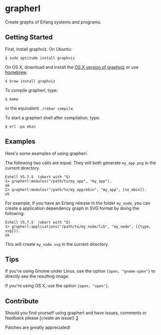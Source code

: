 grapherl
========
Create graphs of Erlang systems and programs.

Getting Started
---------------

First, install graphviz. On Ubuntu:

    $ sudo aptitude install graphviz

On OS X, download and install the [OS X version of graphviz][1] or use [homebrew][2]:

    $ brew install graphviz

To compile grapherl, type:

    $ make

or the equivalent `./rebar compile`.

To start a grapherl shell after compilation, type:

    $ erl -pa ebin

Examples
--------
Here's some examples of using grapherl.

The following two calls are equal. They will both generate
`my_app.png` in the current directory.

    Eshell V5.7.5  (abort with ^G)
    1> grapherl:modules("/path/to/my_app", "my_app").
    ok
    2> grapherl:modules("/path/to/my_app/ebin", "my_app", [no_ebin]).
    ok

For example, if you have an Erlang release in the folder `my_node`,
you can create a application dependency graph in SVG format by doing
the following:

    Eshell V5.7.5  (abort with ^G)
    1> grapherl:applications("/path/to/my_node/lib", "my_node", [{type, svg}]).
    ok

This will create `my_node.svg` in the current directory.

Tips
---

If you're using Gnome under Linux, use the option `{open,
"gnome-open"}` to directly see the resulting image.

If you're using OS X, use the option `{open, "open"}`.

Contribute
----------

Should you find yourself using grapherl and have issues, comments or
feedback please [create an issue!] [3]

Patches are greatly appreciated!

[1]: http://www.pixelglow.com/graphviz/ "graphviz for OS X"
[2]: https://github.com/mxcl/homebrew "The missing package manager for OS"
[3]: http://github.com/eproxus/grapherl/issues "grapherl issue tracker"
